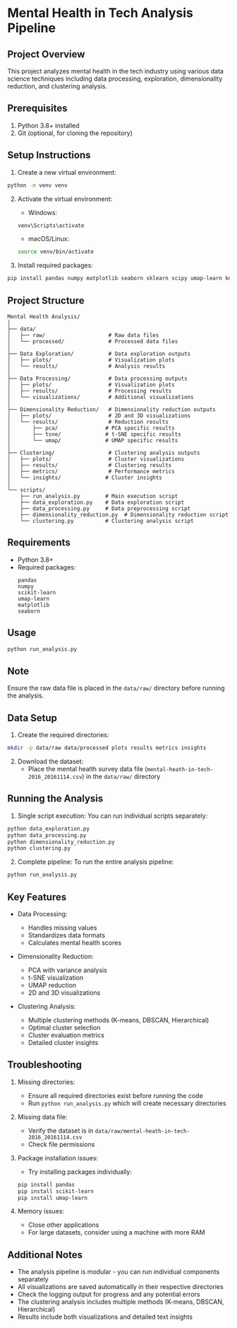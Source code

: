 # Mental Health in Tech Analysis Pipeline

## Project Overview
This project analyzes mental health in the tech industry using various data science techniques including data processing, exploration, dimensionality reduction, and clustering analysis.

## Prerequisites

1. Python 3.8+ installed
2. Git (optional, for cloning the repository)

## Setup Instructions

1. Create a new virtual environment:
```bash
python -m venv venv
```

2. Activate the virtual environment:
   - Windows:
   ```bash
   venv\Scripts\activate
   ```
   - macOS/Linux:
   ```bash
   source venv/bin/activate
   ```

3. Install required packages:
```bash
pip install pandas numpy matplotlib seaborn sklearn scipy umap-learn kneed
```

## Project Structure
```
Mental Health Analysis/
│
├── data/
│   ├── raw/                    # Raw data files
│   └── processed/              # Processed data files
│
├── Data Exploration/           # Data exploration outputs
│   ├── plots/                  # Visualization plots
│   └── results/                # Analysis results
│
├── Data Processing/            # Data processing outputs
│   ├── plots/                  # Visualization plots
│   ├── results/                # Processing results
│   └── visualizations/         # Additional visualizations
│
├── Dimensionality Reduction/   # Dimensionality reduction outputs
│   ├── plots/                  # 2D and 3D visualizations
│   └── results/                # Reduction results
│       ├── pca/               # PCA specific results
│       ├── tsne/              # t-SNE specific results
│       └── umap/              # UMAP specific results
│
├── Clustering/                 # Clustering analysis outputs
│   ├── plots/                  # Cluster visualizations
│   ├── results/                # Clustering results
│   ├── metrics/                # Performance metrics
│   └── insights/              # Cluster insights
│
└── scripts/
    ├── run_analysis.py        # Main execution script
    ├── data_exploration.py    # Data exploration script
    ├── data_processing.py     # Data preprocessing script
    ├── dimensionality_reduction.py  # Dimensionality reduction script
    └── clustering.py          # Clustering analysis script
```
## Requirements
- Python 3.8+
- Required packages:
  ```
  pandas
  numpy
  scikit-learn
  umap-learn
  matplotlib
  seaborn
  ```

## Usage
```bash
python run_analysis.py
```

## Note
Ensure the raw data file is placed in the `data/raw/` directory before running the analysis.


## Data Setup

1. Create the required directories:
```bash
mkdir -p data/raw data/processed plots results metrics insights
```

2. Download the dataset:
   - Place the mental health survey data file (`mental-heath-in-tech-2016_20161114.csv`) in the `data/raw/` directory

## Running the Analysis

1. Single script execution:
   You can run individual scripts separately:
```bash
python data_exploration.py
python data_processing.py
python dimensionality_reduction.py
python clustering.py
```

2. Complete pipeline:
   To run the entire analysis pipeline:
```bash
python run_analysis.py
```

## Key Features
- Data Processing:
  - Handles missing values
  - Standardizes data formats
  - Calculates mental health scores
  
- Dimensionality Reduction:
  - PCA with variance analysis
  - t-SNE visualization
  - UMAP reduction
  - 2D and 3D visualizations

- Clustering Analysis:
  - Multiple clustering methods (K-means, DBSCAN, Hierarchical)
  - Optimal cluster selection
  - Cluster evaluation metrics
  - Detailed cluster insights


## Troubleshooting

1. Missing directories:
   - Ensure all required directories exist before running the code
   - Run `python run_analysis.py` which will create necessary directories

2. Missing data file:
   - Verify the dataset is in `data/raw/mental-heath-in-tech-2016_20161114.csv`
   - Check file permissions

3. Package installation issues:
   - Try installing packages individually:
   ```bash
   pip install pandas
   pip install scikit-learn
   pip install umap-learn
   ```

4. Memory issues:
   - Close other applications
   - For large datasets, consider using a machine with more RAM

## Additional Notes

- The analysis pipeline is modular - you can run individual components separately
- All visualizations are saved automatically in their respective directories
- Check the logging output for progress and any potential errors
- The clustering analysis includes multiple methods (K-means, DBSCAN, Hierarchical)
- Results include both visualizations and detailed text insights



